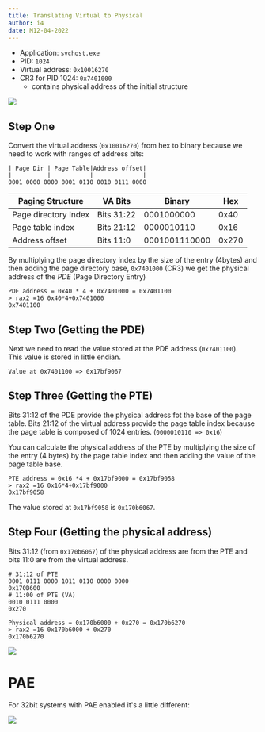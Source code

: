 ```yaml
---
title: Translating Virtual to Physical
author: i4
date: M12-04-2022
---
```


- Application: `svchost.exe`  
- PID: `1024`
- Virtual address: `0x10016270` 
- CR3 for PID 1024: `0x7401000`
    - contains physical address of the initial structure

![](/w/images/paging_structure.png)

## Step One
Convert the virtual address (`0x10016270`) from hex to binary because we need to work with ranges of address bits:

```
| Page Dir | Page Table|Address offset|   
|          |           |              |
0001 0000 0000 0001 0110 0010 0111 0000
```

|Paging Structure|VA Bits|Binary|Hex|
|---|---|---|---|
| Page directory Index | Bits 31:22 | 0001000000 | 0x40|
| Page table index | Bits 21:12 | 0000010110 | 0x16 |
| Address offset | Bits 11:0 | 0001001110000| 0x270|

By multiplying the page directory index by the size of the entry (4bytes) and then adding the page directory base, `0x7401000` (CR3) we get the physical address of the _PDE_ (Page Directory Entry)

```
PDE address = 0x40 * 4 + 0x7401000 = 0x7401100
> rax2 =16 0x40*4+0x7401000
0x7401100
```

## Step Two (Getting the PDE)
Next we need to read the value stored at the PDE address (`0x7401100`).  
This value is stored in little endian. 

```
Value at 0x7401100 => 0x17bf9067
```

## Step Three (Getting the PTE)
Bits 31:12 of the PDE provide the physical address fot the base of the page table.
Bits 21:12 of the virtual address provide the page table index because the page table is composed of 1024 entries. (`0000010110 => 0x16`)

You can calculate the physical address of the PTE by multiplying the size of the entry (4 bytes) by the page table index and then adding the value of the page table base.

```
PTE address = 0x16 *4 + 0x17bf9000 = 0x17bf9058
> rax2 =16 0x16*4+0x17bf9000 
0x17bf9058
```

The value stored at `0x17bf9058` is `0x170b6067`.

## Step Four (Getting the physical address)

Bits 31:12 (from `0x170b6067`) of the physical address are from the PTE and bits 11:0 are from the virtual address.

```
# 31:12 of PTE
0001 0111 0000 1011 0110 0000 0000
0x170B600
# 11:00 of PTE (VA)
0010 0111 0000
0x270

Physical address = 0x170b6000 + 0x270 = 0x170b6270
> rax2 =16 0x170b6000 + 0x270 
0x170b6270
```

![](/w/images/adress_translation_example.png)

# PAE

For 32bit systems with PAE enabled it's a little different:

![](/w/images/address_translation_example_pae.png)
